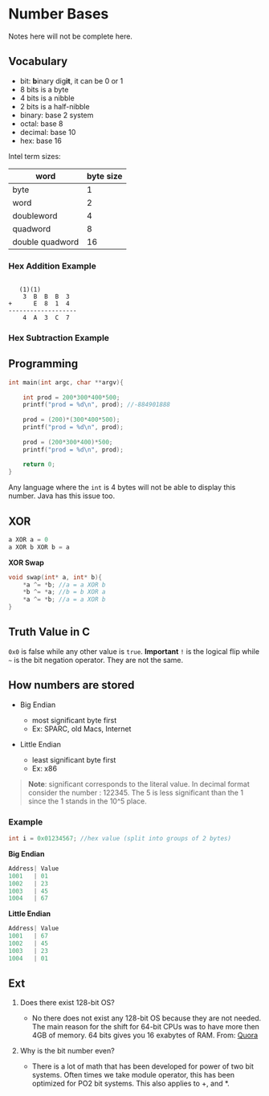# Number Bases
Notes here will not be complete here. 

## Vocabulary 
+ bit: **b**inary dig**it**, it can be 0 or 1
+ 8 bits is a byte
+ 4 bits is a nibble
+ 2 bits is a half-nibble
+ binary: base 2 system
+ octal: base 8 
+ decimal: base 10
+ hex: base 16

Intel term sizes:

| word            | **byte** size |
| --------------- | ------------- |
| byte            | 1             |
| word            | 2             |
| doubleword      | 4             |
| quadword        | 8             |
| double quadword | 16              |

### Hex Addition Example
```JS
	   
   (1)(1)
	3  B  B  B  3
+	   E  8  1  4
-------------------
	4  A  3  C  7

```

### Hex Subtraction Example
<!-- LEARN THIS -->
## Programming
```c
int main(int argc, char **argv){
	
	int prod = 200*300*400*500;
	printf("prod = %d\n", prod); //-884901888
	
	prod = (200)*(300*400*500);
	printf("prod = %d\n", prod);
	
	prod = (200*300*400)*500;
	printf("prod = %d\n", prod);
	
	return 0;	
}
```
Any language where the `int` is 4 bytes will not be able to display this number. Java has this issue too. 

## XOR
```js
a XOR a = 0
a XOR b XOR b = a
```

**XOR Swap**
```c
void swap(int* a, int* b){
	*a ^= *b; //a = a XOR b
	*b ^= *a; //b = b XOR a
	*a ^= *b; //a = a XOR b
}
```

## Truth Value in C
`0x0` is false while any other value is `true`.
**Important**
`!` is the logical flip while `~` is the bit negation operator. They are not the same. 

## How numbers are stored
+ Big Endian
	+ most significant byte first
	+ Ex: SPARC, old Macs, Internet

+ Little Endian
	+ least significant byte first
	+ Ex: x86


> **Note**: significant corresponds to the literal value. In decimal format consider the number : 122345. The 5 is less significant than the 1 since the 1 stands in the 10^5 place.

### Example
```c
int i = 0x01234567; //hex value (split into groups of 2 bytes)
```
**Big Endian**
```c
Address| Value 
1001   | 01
1002   | 23
1003   | 45
1004   | 67
```

**Little Endian**
```c
Address| Value 
1001   | 67
1002   | 45
1003   | 23
1004   | 01
```

## Ext
1. Does there exist 128-bit OS?
	+	No there does not exist any 128-bit OS because they are not needed. The main reason for the shift for 64-bit CPUs was to have more then 4GB of memory. 64 bits gives you 16 exabytes of RAM. From: [Quora](https://www.quora.com/Why-arent-there-128-bit-CPUs)

2. Why is the bit number even?
	+	There is a lot of math that has been developed for power of two bit systems. Often times we take module operator, this has been optimized for PO2 bit systems. This also applies to +, and \*. 
